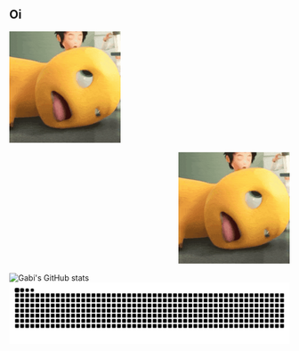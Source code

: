 ## Oi
![Minha GIF divertida](xiaonailong.gif)

<div align="right">
  <img src="xiaonailong.gif" width="200"/>
</div>

![Gabi's GitHub stats](https://github-readme-stats.vercel.app/api?username=heavengabi&show_icons=true&theme=radical)
![Snake animation](https://github.com/heavengabi/heavengabi/blob/output/github-snake.svg)

